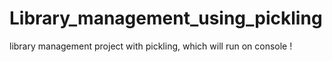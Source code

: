# Library_management_using_pickling
library management project with pickling, which will run on console !
